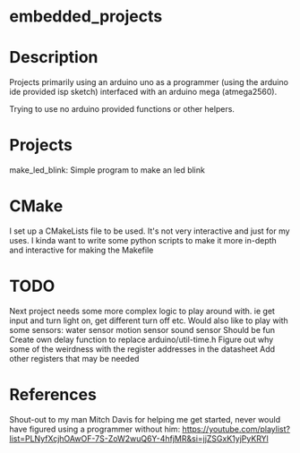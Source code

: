 # embedded_projects

# Description
Projects primarily using an arduino uno as a programmer (using the arduino ide provided isp sketch) interfaced with an arduino mega (atmega2560).

Trying to use no arduino provided functions or other helpers.


# Projects
make_led_blink: Simple program to make an led blink



# CMake
I set up a CMakeLists file to be used. It's not very interactive and just for my uses. I kinda want to write some python scripts to make it more in-depth and interactive for making the Makefile



# TODO
Next project needs some more complex logic to play around with. ie get input and turn light on, get different turn off etc. Would also like to play with some sensors:
    water sensor
    motion sensor
    sound sensor
    Should be fun
Create own delay function to replace arduino/util-time.h
Figure out why some of the weirdness with the register addresses in the datasheet
Add other registers that may be needed


# References
Shout-out to my man Mitch Davis for helping me get started, never would have figured using a programmer without him: https://youtube.com/playlist?list=PLNyfXcjhOAwOF-7S-ZoW2wuQ6Y-4hfjMR&si=jjZSGxK1yjPyKRYl
